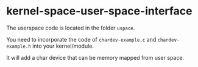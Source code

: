 # kernel-space-user-space-interface

The userspace code is located in the folder ```uspace```.

You need to incorporate the code of ```chardev-example.c``` and ```chardev-example.h``` 
into your kernel/module. 

It will add a char device that can be memory mapped from user space. 

